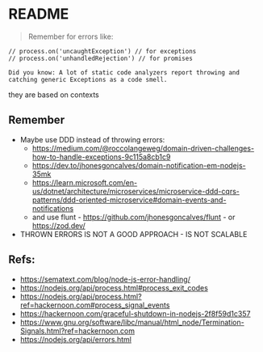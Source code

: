 # README

> Remember for errors like:

```
// process.on('uncaughtException') // for exceptions
// process.on('unhandledRejection') // for promises
```

```
Did you know: A lot of static code analyzers report throwing and catching generic Exceptions as a code smell.
```

they are based on contexts

## Remember

- Maybe use DDD instead of throwing errors:
  - https://medium.com/@roccolangeweg/domain-driven-challenges-how-to-handle-exceptions-9c115a8cb1c9
  - https://dev.to/jhonesgoncalves/domain-notification-em-nodejs-35mk
  - https://learn.microsoft.com/en-us/dotnet/architecture/microservices/microservice-ddd-cqrs-patterns/ddd-oriented-microservice#domain-events-and-notifications
  - and use flunt - https://github.com/jhonesgoncalves/flunt - or https://zod.dev/
- THROWN ERRORS IS NOT A GOOD APPROACH - IS NOT SCALABLE

## Refs:

- https://sematext.com/blog/node-js-error-handling/
- https://nodejs.org/api/process.html#process_exit_codes
- https://nodejs.org/api/process.html?ref=hackernoon.com#process_signal_events
- https://hackernoon.com/graceful-shutdown-in-nodejs-2f8f59d1c357
- https://www.gnu.org/software/libc/manual/html_node/Termination-Signals.html?ref=hackernoon.com
- https://nodejs.org/api/errors.html